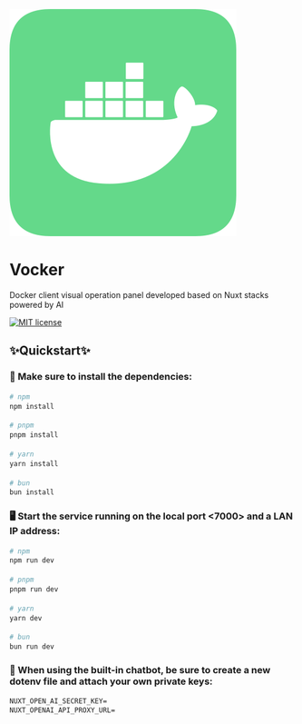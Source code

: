 ![vocker](./public/docker-full.svg)

# Vocker

Docker client visual operation panel developed based on Nuxt stacks powered by AI

[![MIT license](https://img.shields.io/badge/License-MIT-blue.svg)](https://lbesson.mit-license.org/)

## ✨Quickstart✨

### 🔗 Make sure to install the dependencies:

```bash
# npm
npm install

# pnpm
pnpm install

# yarn
yarn install

# bun
bun install
```

### 🖥️ Start the service running on the local port <7000> and a LAN IP address:

```bash
# npm
npm run dev

# pnpm
pnpm run dev

# yarn
yarn dev

# bun
bun run dev
```

### 🫡 When using the built-in chatbot, be sure to create a new dotenv file and attach your own private keys:

```
NUXT_OPEN_AI_SECRET_KEY=
NUXT_OPENAI_API_PROXY_URL=
```

